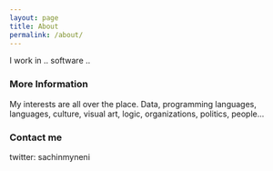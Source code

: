 ```yaml
---
layout: page
title: About
permalink: /about/
---
```


I work in .. software ..

### More Information

My interests are all over the place. Data, programming languages, languages, culture, visual art, logic, organizations, politics, people... 

### Contact me

twitter: sachinmyneni
